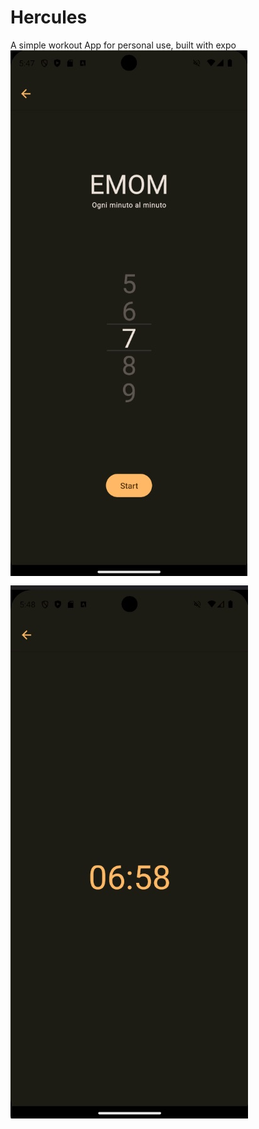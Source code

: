 # Hercules

A simple workout App for personal use, built with expo
![hercules1](./assets/images/hercules1.jpg)
![hercules2](./assets/images/hercules2.jpg)


